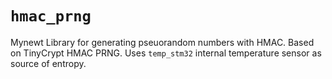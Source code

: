 # `hmac_prng`

Mynewt Library for generating pseuorandom numbers with HMAC.  Based on TinyCrypt HMAC PRNG.  Uses `temp_stm32` internal temperature sensor as 
source of entropy.
